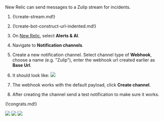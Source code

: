 New Relic can send messages to a Zulip stream for incidents.

1. {!create-stream.md!}

1. {!create-bot-construct-url-indented.md!}

1. On [New Relic](https://one.newrelic.com),
  select **Alerts & AI**.

1. Navigate to **Notification channels**.

1. Create a new notification channel. Select channel type of **Webhook**, choose a name (e.g. "Zulip"), enter the webhook url created earlier as **Base Url**.

1. It should look like:
  ![](/static/images/integrations/newrelic/newrelic.png)

1. The webhook works with the default payload, click **Create channel**.

1. After creating the channel send a test notification to make sure it works.

{!congrats.md!}

![](/static/images/integrations/newrelic/001.png)
![](/static/images/integrations/newrelic/002.png)
![](/static/images/integrations/newrelic/003.png)
